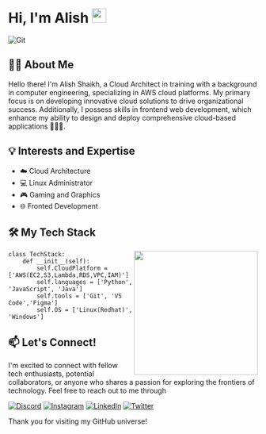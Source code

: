 # Hi, I'm Alish <img src="https://github.com/Ali4574/Ali4574/assets/131742793/77638217-9066-4b16-ac31-c53e92379e12" width="29px">

![Git](https://github.com/Ali4574/Ali4574/assets/131742793/8b3fab2c-81a6-4e13-a2fc-cba4aeea1c17)

## 👩‍💻 About Me
Hello there! I'm Alish Shaikh, a  Cloud Architect in training with a background in computer engineering, specializing in AWS cloud platforms. My primary focus is on developing innovative cloud solutions to drive organizational success. Additionally, I possess skills in frontend web development, which enhance my ability to design and deploy comprehensive cloud-based applications 👨🏻‍💻.

## 💡 Interests and Expertise
- ☁️ Cloud Architecture
- 💻 Linux Administrator
- 🎮 Gaming and Graphics 
- 🌐 Fronted Development

## 🛠️ My Tech Stack

<img align="right" src="https://github.com/Ali4574/Ali4574/assets/131742793/0421dba8-9edf-4fe6-9dd1-3f175f6d152b" width="250px">


    class TechStack:
        def __init__(self):
            self.CloudPlatform = ['AWS(EC2,S3,Lambda,RDS,VPC,IAM)']
            self.languages = ['Python', 'JavaScript', 'Java']
            self.tools = ['Git', 'VS Code','Figma']
            self.OS = ['Linux(Redhat)', 'Windows']



## 📫 Let's Connect!

I'm excited to connect with fellow tech enthusiasts, potential collaborators, or anyone who shares a passion for exploring the frontiers of technology. Feel free to reach out to me through 

[![Discord](https://img.shields.io/badge/Discord-%237289DA.svg?logo=discord&logoColor=white)](https://discord.gg/https://discord.gg/YexrMNwY) [![Instagram](https://img.shields.io/badge/Instagram-%23E4405F.svg?logo=Instagram&logoColor=white)](https://instagram.com/ali_shaikhh7) [![LinkedIn](https://img.shields.io/badge/LinkedIn-%230077B5.svg?logo=linkedin&logoColor=white)](https://linkedin.com/in/alish-shaikh-0b8408172) [![Twitter](https://img.shields.io/badge/Twitter-%231DA1F2.svg?logo=Twitter&logoColor=white)](https://twitter.com/iali_shaikh7) 

Thank you for visiting my GitHub universe!
<!--
**Ali4574/Ali4574** is a ✨ _special_ ✨ repository because its `README.md` (this file) appears on your GitHub profile.

Here are some ideas to get you started:

- 🔭 I’m currently working on ...
- 🌱 I’m currently learning ...
- 👯 I’m looking to collaborate on ...
- 🤔 I’m looking for help with ...
- 💬 Ask me about ...
- 📫 How to reach me: ...
- 😄 Pronouns: ...
- ⚡ Fun fact: ...
-->
